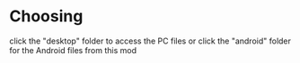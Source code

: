 # Choosing
click the "desktop" folder to access the PC files or click the "android" folder for the Android files from this mod
